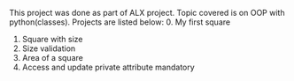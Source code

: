 This project was done as part of ALX project.
Topic covered is on OOP with python(classes).
Projects are listed below:
0. My first square
1. Square with size
2. Size validation
3. Area of a square
4. Access and update private attribute
mandatory

